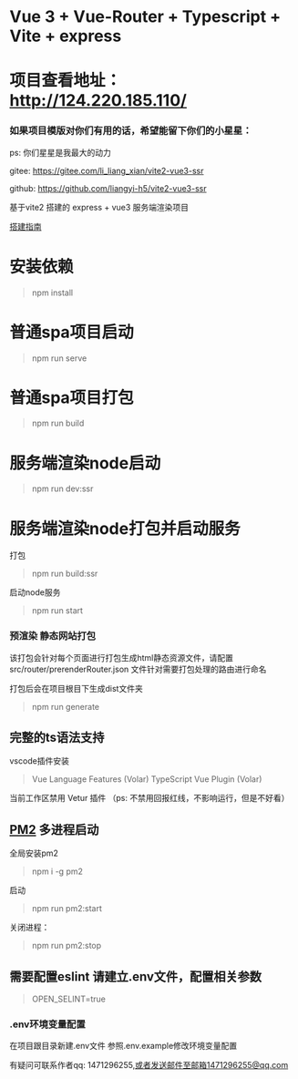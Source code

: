 # Vue 3 + Vue-Router + Typescript + Vite + express

# 项目查看地址：<a href="http://124.220.185.110" >http://124.220.185.110/</a>

### 如果项目模版对你们有用的话，希望能留下你们的小星星：
ps: 你们星星是我最大的动力

gitee: https://gitee.com/li_liang_xian/vite2-vue3-ssr

github: https://github.com/liangyi-h5/vite2-vue3-ssr

基于vite2 搭建的 express + vue3 服务端渲染项目

[搭建指南](https://cn.vitejs.dev/guide/ssr.html)

# 安装依赖

> npm install

# 普通spa项目启动

> npm run serve

# 普通spa项目打包

> npm run build

# 服务端渲染node启动

> npm run dev:ssr

# 服务端渲染node打包并启动服务

打包
> npm run build:ssr

启动node服务
> npm run start

### 预渲染 静态网站打包

该打包会针对每个页面进行打包生成html静态资源文件，请配置 src/router/prerenderRouter.json 文件针对需要打包处理的路由进行命名

打包后会在项目根目下生成dist文件夹

> npm run generate

## 完整的ts语法支持

vscode插件安装
> Vue Language Features (Volar)
> TypeScript Vue Plugin (Volar)

当前工作区禁用 Vetur 插件 （ps: 不禁用回报红线，不影响运行，但是不好看）

## [PM2](https://pm2.keymetrics.io/docs/usage/cluster-mode/) 多进程启动

全局安装pm2
> npm i -g pm2

启动
> npm run pm2:start

关闭进程：
> npm run pm2:stop

## 需要配置eslint 请建立.env文件，配置相关参数

> OPEN_SELINT=true

### .env环境变量配置
在项目跟目录新建.env文件 参照.env.example修改环境变量配置

有疑问可联系作者qq: 1471296255,或者发送邮件至邮箱1471296255@qq.com
